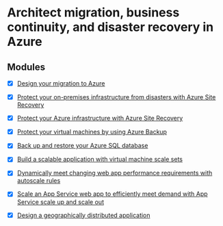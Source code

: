 # Architect migration, business continuity, and disaster recovery in Azure

## Modules

- [x] [Design your migration to Azure](https://docs.microsoft.com/en-us/learn/modules/design-your-migration-to-azure/)
- [x] [Protect your on-premises infrastructure from disasters with Azure Site Recovery](https://docs.microsoft.com/en-us/learn/modules/protect-on-premises-infrastructure-with-azure-site-recovery/)
- [x] [Protect your Azure infrastructure with Azure Site Recovery](https://docs.microsoft.com/en-us/learn/modules/protect-infrastructure-with-site-recovery/)
- [x] [Protect your virtual machines by using Azure Backup](https://docs.microsoft.com/en-us/learn/modules/protect-virtual-machines-with-azure-backup/)
- [x] [Back up and restore your Azure SQL database](https://docs.microsoft.com/en-us/learn/modules/backup-restore-azure-sql/)
- [x] [Build a scalable application with virtual machine scale sets](https://docs.microsoft.com/en-us/learn/modules/build-app-with-scale-sets/)
- [x] [Dynamically meet changing web app performance requirements with autoscale rules](https://docs.microsoft.com/en-us/learn/modules/app-service-autoscale-rules/)
- [x] [Scale an App Service web app to efficiently meet demand with App Service scale up and scale out](https://docs.microsoft.com/en-us/learn/modules/app-service-scale-up-scale-out/)
- [x] [Design a geographically distributed application](https://docs.microsoft.com/en-us/learn/modules/design-a-geographically-distributed-application/)

